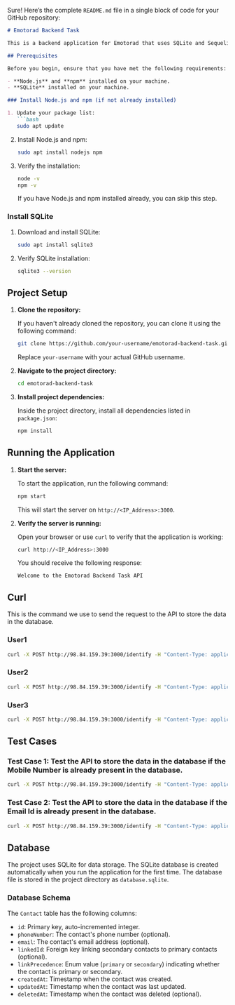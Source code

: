 Sure! Here’s the complete `README.md` file in a single block of code for your GitHub repository:

```markdown
# Emotorad Backend Task

This is a backend application for Emotorad that uses SQLite and Sequelize ORM to manage contacts. The server is built using Express.js and handles endpoints to identify and manage contacts based on email and phone number.

## Prerequisites

Before you begin, ensure that you have met the following requirements:

- **Node.js** and **npm** installed on your machine.
- **SQLite** installed on your machine.

### Install Node.js and npm (if not already installed)

1. Update your package list:
   ```bash
   sudo apt update
   ```

2. Install Node.js and npm:
   ```bash
   sudo apt install nodejs npm
   ```

3. Verify the installation:
   ```bash
   node -v
   npm -v
   ```

   If you have Node.js and npm installed already, you can skip this step.

### Install SQLite

1. Download and install SQLite:
   ```bash
   sudo apt install sqlite3
   ```

2. Verify SQLite installation:
   ```bash
   sqlite3 --version
   ```

## Project Setup

1. **Clone the repository:**

   If you haven't already cloned the repository, you can clone it using the following command:

   ```bash
   git clone https://github.com/your-username/emotorad-backend-task.git
   ```

   Replace `your-username` with your actual GitHub username.

2. **Navigate to the project directory:**

   ```bash
   cd emotorad-backend-task
   ```

3. **Install project dependencies:**

   Inside the project directory, install all dependencies listed in `package.json`:

   ```bash
   npm install
   ```

## Running the Application

1. **Start the server:**

   To start the application, run the following command:

   ```bash
   npm start
   ```

   This will start the server on `http://<IP_Address>:3000`.

2. **Verify the server is running:**

   Open your browser or use `curl` to verify that the application is working:

   ```bash
   curl http://<IP_Address>:3000
   ```

   You should receive the following response:

   ```
   Welcome to the Emotorad Backend Task API
   ```

## Curl
This is the command we use to send the request to the API to store the data in the database.

### User1 
``` bash
curl -X POST http://98.84.159.39:3000/identify -H "Content-Type: application/json" -d '{"email": "user1@example.com", "phoneNumber": "1234567890"}'
```
### User2
``` bash
curl -X POST http://98.84.159.39:3000/identify -H "Content-Type: application/json" -d '{"email": "user2@example.com", "phoneNumber": "1231231230"}'
```
### User3
``` bash
curl -X POST http://98.84.159.39:3000/identify -H "Content-Type: application/json" -d '{"email": "user3@example.com", "phoneNumber": "1234569870"}'
```

## Test Cases
### Test Case 1: Test the API to store the data in the database if the Mobile Number is already present in the database.
``` bash
curl -X POST http://98.84.159.39:3000/identify -H "Content-Type: application/json" -d '{"email": "user2_new@example.com", "phoneNumber": "1231231230"}'
```
### Test Case 2: Test the API to store the data in the database if the Email Id is already present in the database.
``` bash
curl -X POST http://98.84.159.39:3000/identify -H "Content-Type: application/json" -d '{"email": "user3@example.com", "phoneNumber": "4564564568"}'
```

## Database

The project uses SQLite for data storage. The SQLite database is created automatically when you run the application for the first time. The database file is stored in the project directory as `database.sqlite`.

### Database Schema

The `Contact` table has the following columns:

- `id`: Primary key, auto-incremented integer.
- `phoneNumber`: The contact's phone number (optional).
- `email`: The contact's email address (optional).
- `linkedId`: Foreign key linking secondary contacts to primary contacts (optional).
- `linkPrecedence`: Enum value (`primary` or `secondary`) indicating whether the contact is primary or secondary.
- `createdAt`: Timestamp when the contact was created.
- `updatedAt`: Timestamp when the contact was last updated.
- `deletedAt`: Timestamp when the contact was deleted (optional).
